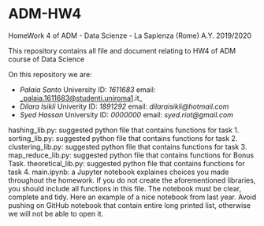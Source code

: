 # ADM-HW4
HomeWork 4 of ADM - Data Scienze - La Sapienza (Rome) A.Y. 2019/2020

This repository contains all file and document relating to HW4 of ADM course of Data Science

On this repository we are:
* _Palaia Santo_  University  ID: _1611683_ email: _palaia.1611683@studenti.uniroma1.it_
* _Dilara Isikli_ Univerity   ID: _1891292_ email: _dilaraisikli@hotmail.com_
* _Syed Hassan_   University  ID: _0000000_ email: _syed.riot@gmail.com_

hashing_lib.py: suggested python file that contains functions for task 1.
sorting_lib.py: suggested python file that contains functions for task 2.
clustering_lib.py: suggested python file that contains functions for task 3.
map_reduce_lib.py: suggested python file that contains functions for Bonus Task.
theoretical_lib.py: suggested python file that contains functions for task 4.
main.ipynb: a Jupyter notebook explaines choices you made throughout the homework. If you do not create the aforementioned libraries, you should include all functions in this file. The notebook must be clear, complete and tidy. Here an example of a nice notebook from last year. Avoid pushing on GitHub notebook that contain entire long printed list, otherwise we will not be able to open it.
